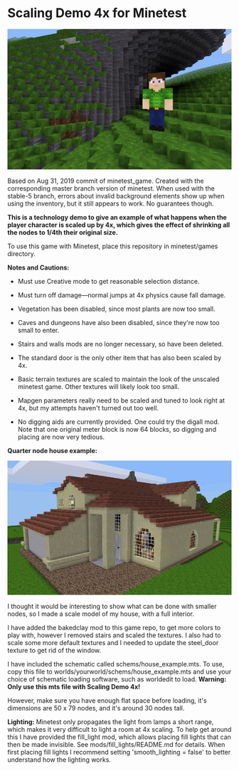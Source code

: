 
Scaling Demo 4x for Minetest
============================

![Screenshot](screenshot.png "Screenshot")

Based on Aug 31, 2019 commit of minetest_game. Created with the corresponding master branch version of minetest. When used with the stable-5 branch, errors about invalid background elements show up when using the inventory, but it still appears to work. No guarantees though.

**This is a technology demo to give an example of what happens when the player character is scaled up by 4x, which gives the effect of shrinking all the nodes to 1/4th their original size.**

To use this game with Minetest, place this repository in minetest/games directory.

**Notes and Cautions:**

* Must use Creative mode to get reasonable selection distance.

* Must turn off damage—normal jumps at 4x physics cause fall damage.

* Vegetation has been disabled, since most plants are now too small.

* Caves and dungeons have also been disabled, since they're now too small to enter.

* Stairs and walls mods are no longer necessary, so have been deleted.

* The standard door is the only other item that has also been scaled by 4x.

* Basic terrain textures are scaled to maintain the look of the unscaled minetest game. Other textures will likely look too small.

* Mapgen parameters really need to be scaled and tuned to look right at 4x, but my attempts haven't turned out too well.

* No digging aids are currently provided. One could try the digall mod. Note that one original meter block is now 64 blocks, so digging and placing are now very tedious.



**Quarter node house example:**

![Quarter node house example](quarter_node_house.png "Quarter node house example")

I thought it would be interesting to show what can be done with smaller nodes, so I made a scale model of my house, with a full interior.

I have added the bakedclay mod to this game repo, to get more colors to play with, however I removed stairs and scaled the textures.
I also had to scale some more default textures and I needed to update the steel_door texture to get rid of the window.

I have included the schematic called schems/house_example.mts. To use, copy this file to worlds/yourworld/schems/house_example.mts and use your choice of schematic loading software, such as worldedit to load. **Warning: Only use this mts file with Scaling Demo 4x!**

However, make sure you have enough flat space before loading, it's dimensions are 50 x 79 nodes, and it's around 30 nodes tall.

**Lighting:** Minetest only propagates the light from lamps a short range, which makes it very difficult to light a room at 4x scaling. To help get around this I have provided the fill_light mod, which allows placing fill lights that can then be made invisible. See mods/fill_lights/README.md for details. When first placing fill lights I recommend setting 'smooth_lighting = false' to better understand how the lighting works.
